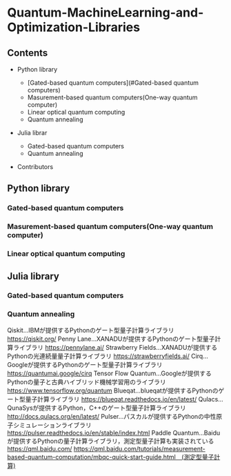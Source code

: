 # Quantum-MachineLearning-and-Optimization-Libraries

## Contents

- Python library
    - [Gated-based quantum computers](#Gated-based quantum computers)
    - Masurement-based quantum computers(One-way quantum computer)
    - Linear optical quantum computing
    - Quantum annealing

- Julia librar
    - Gated-based quantum computers
    - Quantum annealing

* Contributors


## Python library
### Gated-based quantum computers

### Masurement-based quantum computers(One-way quantum computer)


### Linear optical quantum computing



## Julia library

### Gated-based quantum computers

### Quantum annealing

Qiskit…IBMが提供するPythonのゲート型量子計算ライブラリ
https://qiskit.org/
Penny Lane…XANADUが提供するPythonのゲート型量子計算ライブラリ
https://pennylane.ai/
Strawberry Fields…XANADUが提供するPythonの光連続量量子計算ライブラリ
https://strawberryfields.ai/
Cirq…Googleが提供するPythonのゲート型量子計算ライブラリ
https://quantumai.google/cirq
Tensor Flow Quantum…Googleが提供するPythonの量子と古典ハイブリッド機械学習用のライブラリ
https://www.tensorflow.org/quantum
Blueqat…blueqatが提供するPythonのゲート型量子計算ライブラリ
https://blueqat.readthedocs.io/en/latest/
Qulacs…QunaSysが提供するPython，C++のゲート型量子計算ライブラリ
http://docs.qulacs.org/en/latest/
Pulser…パスカルが提供するPythonの中性原子シミュレーションライブラリ
	https://pulser.readthedocs.io/en/stable/index.html
Paddle Quantum…Baiduが提供するPythonの量子計算ライブラリ，測定型量子計算も実装されている
https://qml.baidu.com/
https://qml.baidu.com/tutorials/measurement-based-quantum-computation/mbqc-quick-start-guide.html　(測定型量子計算)
